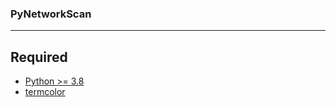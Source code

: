 ### PyNetworkScan
---
## Required
* [Python >= 3.8][link1]
* [termcolor][link2]



[link1]: https://www.python.org/
[link2]: https://pypi.org/project/termcolor/


